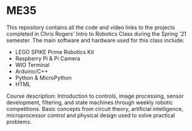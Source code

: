# ME35
This repository contains all the code and video links to the projects completed in Chris Rogers' Intro to Robotics Class during the Spring '21 semester. The main software and hardware used for this class include:

- LEGO SPIKE Prime Robotics Kit 
- Raspberry Pi & Pi Camera
- WIO Terminal 
- Arduino/C++
- Python & MicroPython
- HTML

Course description: Introduction to controls, image processing, sensor development, filtering, and state machines through weekly robotic competitions. Basic concepts from circuit theory, artificial intelligence, microprocessor control and physical design used to solve practical problems.
